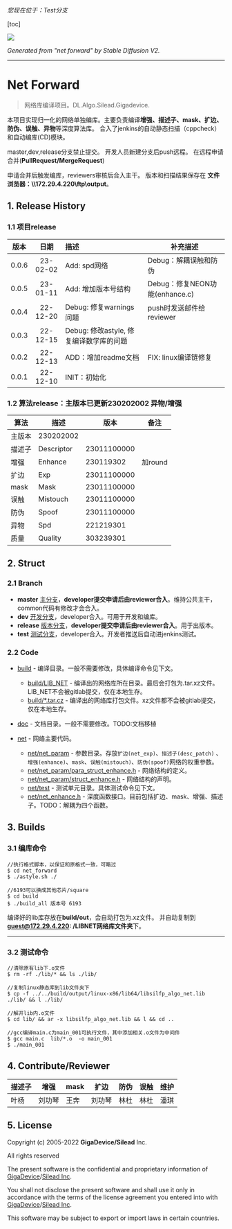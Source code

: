_您现在位于：Test分支_

[toc]
<!-- # Net Forward [![220](https://cdn.jsdelivr.net/gh/sindresorhus/awesome@d7305f38d29fed78fa85652e3a63e154dd8e8829/media/badge.svg)](https://github.com/sindresorhus/awesome#readme) -->

<img src="/doc/sd.png" />

_Generated from "net forward" by Stable Diffusion V2._

---

# Net Forward

> 网络库编译项目。DL.Algo.Silead.Gigadevice.

本项目实现归一化的网络单独编库。主要负责编译**增强、描述子、mask、扩边、防伪、误触、异物**等深度算法库。
合入了jenkins的自动静态扫描（cppcheck）和自动编库(CD)模块。

master,dev,release分支禁止提交。
开发人员新建分支后push远程。
在远程申请合并(**PullRequest/MergeRequest**)

申请合并后触发编库，reviewers审核后合入主干。
版本和扫描结果保存在 **文件浏览器：\\\172.29.4.220\ftp\output**。

## 1. Release History

### 1.1 项目release

| 版本  |   日期   | 描述                                    | 补充描述             |
| :---: | :------: | :-------------------------------------- | -------------------- |
| 0.0.6 | 23-02-02 | Add: spd网络 |Debug：解耦误触和防伪|
| 0.0.5 | 23-01-11 | Add: 增加版本号结构 |Debug：修复NEON功能(enhance.c)  |
| 0.0.4 | 22-12-20 | Debug: 修复warnings问题 |push时发送邮件给reviewer  |
| 0.0.3 | 22-12-15 | Debug: 修改astyle, 修复编译数学库的问题 |                      |
| 0.0.2 | 22-12-13 | ADD：增加readme文档                     | FIX: linux编译链修复 |
| 0.0.1 | 22-12-10 | INIT：初始化                            |                      |

### 1.2 算法release：主版本已更新230202002 异物/增强

| 算法   |描述| 版本                       | 备注 |
| ------ | ----     |--------------- | ---- |
|主版本  |230202002|                  |      |
| 描述子 | Descriptor | 23011100000   |      |
| 增强   | Enhance    |230119302      |加round|
| 扩边   | Exp        |23011100000    |      |
| mask   |Mask        |23011100000    |      |
| 误触   | Mistouch   |23011100000    |      |
| 防伪   |Spoof       |23011100000    |      |
| 异物   |Spd         |221219301      |      |
| 质量   |Quality    |303239301      |      |

## 2. Struct

### 2.1 Branch

* **master**
  <u>主分支</u>，**developer提交申请后由reviewer合入**。维持公共主干，common代码有修改才会合入。
* **dev**
  <u>开发分支</u>，developer合入。可用于开发和编库。
* **release**
  <u>版本分支</u>，**developer提交申请后由reviewer合入**。用于出版本。
* **test**
  <u>测试分支</u>，developer合入。开发者推送后自动进jenkins测试。

### 2.2 Code

* [build](http://172.29.4.220:8000/silead-algo-dl/net_forward/-/tree/dev/build) - 编译目录。一般不需要修改，具体编译命令见下文。
  * [build/LIB_NET](http://172.29.4.220:8000/silead-algo-dl/net_forward/-/tree/dev/build/) - 编译出的网络库所在目录。最后会打包为.tar.xz文件。LIB_NET不会被gitlab提交，仅在本地生存。
  * [build/*.tar.cz](http://172.29.4.220:8000/silead-algo-dl/net_forward/-/tree/dev/build/) - 编译出的网络库打包文件。xz文件都不会被gitlab提交，仅在本地生存。

* [doc](http://172.29.4.220:8000/silead-algo-dl/net_forward/-/tree/dev/doc) - 文档目录。一般不需要修改。TODO:文档移植

* [net](http://172.29.4.220:8000/silead-algo-dl/net_forward/-/tree/dev/net) - 网络主要代码。
  * [net/net_param](http://172.29.4.220:8000/silead-algo-dl/net_forward/-/tree/dev/net/net_param) - 参数目录。存放`扩边(net_exp)`、`描述子(desc_patch)` 、`增强(enhance)`、`mask`、`误触(mistouch)`、`防伪(spoof)`网络的权重参数。
  * [net/net_param/para_struct_enhance.h](http://172.29.4.220:8000/silead-algo-dl/net_forward/-/tree/dev/net/net_param) - 网络结构的定义。
  * [net/net_param/struct_enhance.h](http://172.29.4.220:8000/silead-algo-dl/net_forward/-/tree/dev/net/net_param) - 网络结构的声明。
  * [net/test](http://172.29.4.220:8000/silead-algo-dl/net_forward/-/tree/dev/net/test) - 测试单元目录。具体测试命令见下文。
  * [net/net_enhance.h](http://172.29.4.220:8000/silead-algo-dl/net_forward/-/tree/dev/net/test/net_enhance.h) - 深度函数接口。目前包括扩边、mask、增强、描述子。TODO：解耦为四个函数。

## 3. Builds

### 3.1 编库命令

```shell
//执行格式脚本，以保证和原格式一致，可略过
$ cd net_forward
$ ./astyle.sh ./

//6193可以换成其他芯片/square
$ cd build
$ ./build_all 版本号 6193

```

编译好的lib库存放在**build/out**，会自动打包为.xz文件。
并自动复制到**guest@172.29.4.220: /LIBNET网络库文件夹**下。

----

### 3.2 测试命令

```shell
//清除原有lib下.o文件
$ rm -rf ./lib/* && ls ./lib/

//复制linux静态库到lib文件夹下
$ cp -f ../../build/output/linux-x86/lib64/libsilfp_algo_net.lib ./lib/ && l ./lib/

//解开lib内.o文件
$ cd lib/ && ar -x libsilfp_algo_net.lib && l && cd ..

//gcc编译main.c为main_001可执行文件，其中添加相关.o文件为中间件
$ gcc main.c  lib/*.o  -o main_001
$ ./main_001
```

## 4. Contribute/Reviewer

| 描述子 | 增强   | mask | 扩边   | 防伪 | 误触 | 维护 |
| ------ | ------ | ---- | ------ | ---- | ---- | ---- |
| 叶杨   | 刘功琴 | 王奔 | 刘功琴 | 林杜 | 林杜 | 潘琪 |

## 5. License

Copyright (c) 2005-2022 **GigaDevice/Silead** Inc.

All rights reserved

The present software is the confidential and proprietary information of [GigaDevice](https://www.gigadevice.com/)/[Silead Inc](http://www.sileadinc.com/).

You shall not disclose the present software and shall use it only in accordance with the terms of the license agreement you entered into with [GigaDevice](https://www.gigadevice.com/)/[Silead Inc](http://www.sileadinc.com/).

This software may be subject to export or import laws in certain countries.
